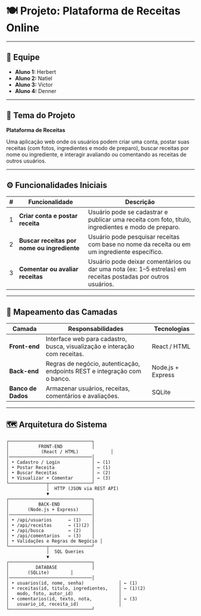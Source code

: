 # 🍽 Projeto: Plataforma de Receitas Online

---

## 👥 Equipe

- **Aluno 1:** Herbert  
- **Aluno 2:** Natiel  
- **Aluno 3:** Victor  
- **Aluno 4:** Denner  

---

## 🎯 Tema do Projeto

**Plataforma de Receitas**

Uma aplicação web onde os usuários podem criar uma conta, postar suas receitas (com fotos, ingredientes e modo de preparo), buscar receitas por nome ou ingrediente, e interagir avaliando ou comentando as receitas de outros usuários.

---

## ⚙️ Funcionalidades Iniciais

| # | Funcionalidade | Descrição |
|---|----------------|------------|
| 1 | **Criar conta e postar receita** | Usuário pode se cadastrar e publicar uma receita com foto, título, ingredientes e modo de preparo. |
| 2 | **Buscar receitas por nome ou ingrediente** | Usuário pode pesquisar receitas com base no nome da receita ou em um ingrediente específico. |
| 3 | **Comentar ou avaliar receitas** | Usuário pode deixar comentários ou dar uma nota (ex: 1–5 estrelas) em receitas postadas por outros usuários. |

---

## 🧩 Mapeamento das Camadas

| Camada | Responsabilidades | Tecnologias |
|--------|-------------------|--------------|
| **Front-end** | Interface web para cadastro, busca, visualização e interação com receitas. | React / HTML |
| **Back-end** | Regras de negócio, autenticação, endpoints REST e integração com o banco. | Node.js + Express |
| **Banco de Dados** | Armazenar usuários, receitas, comentários e avaliações. | SQLite |

---

## 🗺 Arquitetura do Sistema

```plaintext
┌───────────────────────────────┐
│           FRONT-END           │
│            (React / HTML)            │
│───────────────────────────────│
│ • Cadastro / Login            │ ← (1)
│ • Postar Receita              │ ← (1)
│ • Buscar Receitas             │ ← (2)
│ • Visualizar + Comentar       │ ← (3)
└──────────────┬────────────────┘
               │  HTTP (JSON via REST API)
               ▼
┌───────────────────────────────┐
│           BACK-END            │
│       (Node.js + Express)     │
│───────────────────────────────│
│ • /api/usuarios      → (1)    │
│ • /api/receitas      → (1)(2) │
│ • /api/busca         → (2)    │
│ • /api/comentarios   → (3)    │
│ • Validações e Regras de Negócio │
└──────────────┬────────────────┘
               │  SQL Queries
               ▼
┌───────────────────────────────┐
│          DATABASE             │
│       (SQLite)        │
│───────────────────────────────│
│ • usuarios(id, nome, senha)             │ ← (1)
│ • receitas(id, titulo, ingredientes,    │ ← (1)(2)
│   modo, foto, autor_id)                 │
│ • comentarios(id, texto, nota,          │ ← (3)
│   usuario_id, receita_id)               │
└───────────────────────────────┘